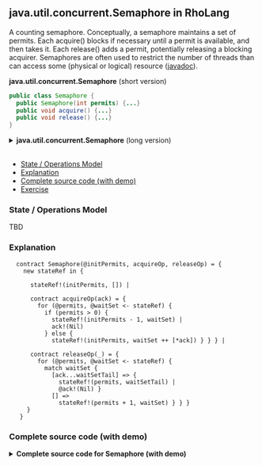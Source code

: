 ## java.util.concurrent.Semaphore in RhoLang

A counting semaphore. Conceptually, a semaphore maintains a set of permits. Each acquire() blocks if necessary until a permit is available, and then takes it. Each release() adds a permit, potentially releasing a blocking acquirer. Semaphores are often used to restrict the number of threads than can access some (physical or logical) resource ([javadoc](https://docs.oracle.com/javase/9/docs/api/java/util/concurrent/Semaphore.html)).

**java.util.concurrent.Semaphore** (short version)   
```java
public class Semaphore {
  public Semaphore(int permits) {...}  
  public void acquire() {...}  
  public void release() {...}
}
```

<details><summary><b>java.util.concurrent.Semaphore</b> (long version)</summary><p>
  
```java
public class Semaphore {
  // Creates a Semaphore with the given number of permits.
  public Semaphore(int permits) {...}
  
  // Acquires a permit from this semaphore, blocking until one is available.
  public void acquire() {...}
  
  // Acquires the given number of permits from this semaphore, blocking until all are available.
  public void acquire(int permits) {...}
  
  // Acquires a permit from this semaphore, only if one is available at the time of invocation.
  public boolean tryAcquire() {...}
  
  // Acquires and returns all permits that are immediately available, 
  // or if negative permits are available, releases them.
  public int drainPermits() {...}  
  
  // Releases a permit, returning it to the semaphore.
  public void release() {...}
  
  // Releases the given number of permits, returning them to the semaphore.
  public void release(int permits)
  
  // Returns the current number of permits available in this semaphore.
  public int availablePermits() {...}
  
  // Returns an estimate of the number of threads waiting to acquire.
  public final int getQueueLength() {...}  
}
```
</p></details><br/>

- [State / Operations Model](#state--operations-model)
- [Explanation](#explanation)
- [Complete source code (with demo)](#complete-source-code-with-demo)
- [Exercise](#exercise)

### State / Operations Model
TBD

### Explanation

```
  contract Semaphore(@initPermits, acquireOp, releaseOp) = {
    new stateRef in {
    
      stateRef!(initPermits, []) |    
      
      contract acquireOp(ack) = {
        for (@permits, @waitSet <- stateRef) { 
          if (permits > 0) {
            stateRef!(initPermits - 1, waitSet) |
            ack!(Nil)            
          } else {
            stateRef!(initPermits, waitSet ++ [*ack]) } } } |

      contract releaseOp(_) = {
        for (@permits, @waitSet <- stateRef) {
          match waitSet {
            [ack...waitSetTail] => { 
              stateRef!(permits, waitSetTail) |
              @ack!(Nil) }
            [] => 
              stateRef!(permits + 1, waitSet) } } } 
     } 
   } 
```

### Complete source code (with demo)

<details><summary><b>Complete source code for Semaphore (with demo)</summary><p>
```
new Semaphore in {
  contract Semaphore(@initPermits, acquireOp, acquireNOp, releaseOp) = {
    new stateRef in {
    
      stateRef!(initPermits, []) |    
      
      contract acquireOp(ack) = {
        for (@permits, @waitSet <- stateRef) { 
          if (permits > 0) {
            stateRef!(initPermits - 1, waitSet) |
            ack!(Nil)            
          } else {
            stateRef!(initPermits, waitSet ++ [*ack])
          }
        }
      } |

      contract releaseOp(_) = {
        for (@permits, @waitSet <- stateRef) {
          match waitSet {
            [ack...waitSetTail] => { 
              stateRef!(permits, waitSetTail) |
              @ack!(Nil) }
            [] => 
              stateRef!(permits + 1, waitSet)
          }
        }
      }    
    }
   } |
   
   new acquire, acquireN, release in {
     Semaphore!(3, *acquire, *acquireN, *release) |
          
     new ack0, ack1, ack in {
       acquire!(*ack0) | acquire!(*ack1) | for (_ <- ack0; _ <- ack1) {
         stdoutAck!("#0: I acquired 2 permits!", *ack) | for (_ <- ack) {
           stdoutAck!("#0: I have 2 out of 3 permits!", *ack) | for (_ <- ack) {
             release!(Nil) | release!(Nil)
           }         
         }                  
       }
     } |
     
     new ack0, ack1, ack in {
       acquire!(*ack0) | acquire!(*ack1) | for (_ <- ack0; _ <- ack1) {
         stdoutAck!("#1: I acquired 2 permits!", *ack) | for (_ <- ack) {
           stdoutAck!("#1: I have 2 out of 3 permits!", *ack) | for (_ <- ack) {
             release!(Nil) | release!(Nil)
           }         
         }                  
       }
     }      
   }
}
```
</p></details><br/>

### Exercise
[Semaphore.getQueueLength](https://docs.oracle.com/javase/9/docs/api/java/util/concurrent/Semaphore.html#getQueueLength--)
